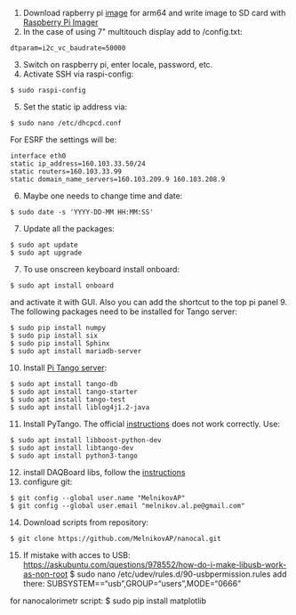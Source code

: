 1. Download rapberry pi [image](https://downloads.raspberrypi.org/raspios_arm64/images/) for arm64 and write image to SD card with [Raspberry Pi Imager](https://www.raspberrypi.com/software/)
2. In the case of using 7" multitouch display add to /config.txt: 
```
dtparam=i2c_vc_baudrate=50000
```  
3. Switch on raspberry pi, enter locale, password, etc.  
4. Activate SSH via raspi-config:
```
$ sudo raspi-config
```
5. Set the static ip address via: 
```
$ sudo nano /etc/dhcpcd.conf
```
For ESRF the settings will be: 
```
interface eth0
static ip_address=160.103.33.50/24
static routers=160.103.33.99
static domain_name_servers=160.103.209.9 160.103.208.9
```
6. Maybe one needs to change time and date:  
```
$ sudo date -s 'YYYY-DD-MM HH:MM:SS'
```
7. Update all the packages:
```
$ sudo apt update  
$ sudo apt upgrade
```
7. To use onscreen keyboard install onboard: 
```
$ sudo apt install onboard
```
and activate it with GUI. Also you can add the shortcut to the top pi panel
9. The following packages need to be installed for Tango server:
```
$ sudo pip install numpy
$ sudo pip install six
$ sudo pip install Sphinx
$ sudo apt install mariadb-server
```
10. Install [Pi Tango server](https://tango-controls.readthedocs.io/en/latest/installation/tango-on-raspberry-pi.html):
``` 
$ sudo apt install tango-db  
$ sudo apt install tango-starter  
$ sudo apt install tango-test  
$ sudo apt install liblog4j1.2-java  
```
11. Install PyTango. The official [instructions](https://gitlab.com/tango-controls/pytango) does not work correctly. Use:
```
$ sudo apt install libboost-python-dev  
$ sudo apt install libtango-dev  
$ sudo apt install python3-tango  
```
12. install DAQBoard libs, follow the [instructions](https://github.com/MelnikovAP/nanocal/blob/master/README.md)
13. configure git:
```
$ git config --global user.name "MelnikovAP"
$ git config --global user.email "melnikov.al.pe@gmail.com"
```
14. Download scripts from repository:
```
$ git clone https://github.com/MelnikovAP/nanocal.git
```
15. If mistake with acces to USB:
https://askubuntu.com/questions/978552/how-do-i-make-libusb-work-as-non-root
$ sudo nano /etc/udev/rules.d/90-usbpermission.rules
add there: SUBSYSTEM==“usb”,GROUP=“users”,MODE=“0666”


for nanocalorimetr script:
$ sudo pip install matplotlib
